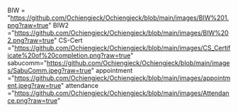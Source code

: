 BIW = "https://github.com/Ochiengjeck/Ochiengjeck/blob/main/images/BIW%201.png?raw=true"
BIW2 ="https://github.com/Ochiengjeck/Ochiengjeck/blob/main/images/BIW%202.png?raw=true"
CS-Cert ="https://github.com/Ochiengjeck/Ochiengjeck/blob/main/images/CS_Certificate%20of%20completion.png?raw=true"
sabucomm="https://github.com/Ochiengjeck/Ochiengjeck/blob/main/images/SabuComm.jpeg?raw=true"
appointment ="https://github.com/Ochiengjeck/Ochiengjeck/blob/main/images/appointment.jpeg?raw=true"
attendance  ="https://github.com/Ochiengjeck/Ochiengjeck/blob/main/images/Attendance.png?raw=true"
